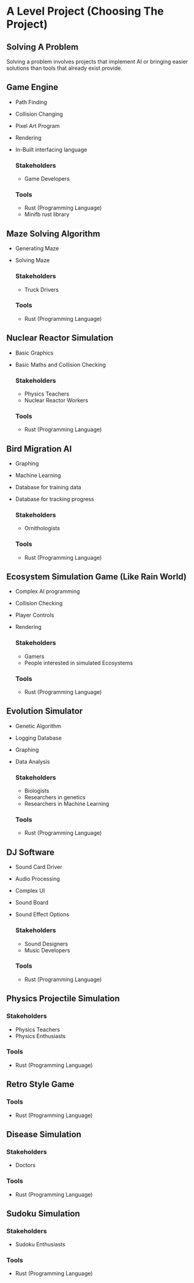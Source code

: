 # A Level Project (Choosing The Project)

## Solving A Problem

Solving a problem involves projects that implement AI or bringing easier solutions than tools that already exist provide. 


## Game Engine

+ Path Finding
+ Collision Changing
+ Pixel Art Program
+ Rendering
+ In-Built interfacing language

  ### Stakeholders

  + Game Developers

  ### Tools

  + Rust (Programming Language)
  + Minifb rust library


## Maze Solving Algorithm

+ Generating Maze
+ Solving Maze

  ### Stakeholders

  + Truck Drivers

  ### Tools

  + Rust (Programming Language)

## Nuclear Reactor Simulation

+ Basic Graphics
+ Basic Maths and Collision Checking

  ### Stakeholders

  + Physics Teachers
  + Nuclear Reactor Workers

  ### Tools

  + Rust (Programming Language)

## Bird Migration AI

+ Graphing
+ Machine Learning
+ Database for training data
+ Database for tracking progress

  ### Stakeholders

  + Ornithologists

  ### Tools

  + Rust (Programming Language)

## Ecosystem Simulation Game (Like Rain World)

+ Complex AI programming
+ Collision Checking
+ Player Controls
+ Rendering

  ### Stakeholders

  + Gamers
  + People interested in simulated Ecosystems

  ### Tools

  + Rust (Programming Language)

## Evolution Simulator

+ Genetic Algorithm
+ Logging Database
+ Graphing
+ Data Analysis

  ### Stakeholders

  + Biologists
  + Researchers in genetics
  + Researchers in Machine Learning

  ### Tools

  + Rust (Programming Language)


## DJ Software

+ Sound Card Driver
+ Audio Processing
+ Complex UI
+ Sound Board
+ Sound Effect Options

  ### Stakeholders

  + Sound Designers
  + Music Developers

  ### Tools

  + Rust (Programming Language)

## Physics Projectile Simulation

  ### Stakeholders

  + Physics Teachers
  + Physics Enthusiasts

  ### Tools

  + Rust (Programming Language)

## Retro Style Game
  ### Tools
  + Rust (Programming Language)
## Disease Simulation
  ### Stakeholders
 
  + Doctors

  ### Tools

  + Rust (Programming Language)

## Sudoku Simulation
  ### Stakeholders

  + Sudoku Enthusiasts

  ### Tools
  + Rust (Programming Language)


